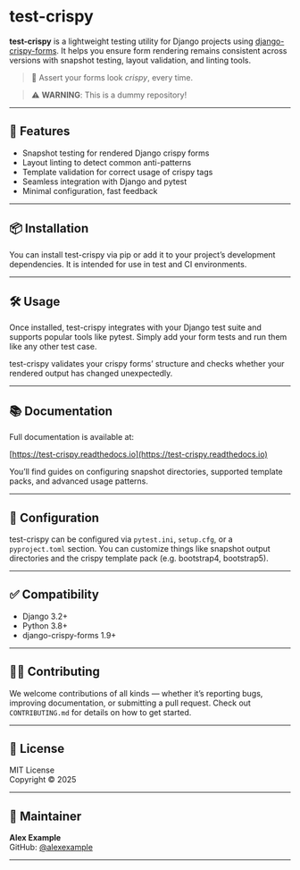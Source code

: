 # test-crispy

**test-crispy** is a lightweight testing utility for Django projects using [django-crispy-forms](https://django-crispy-forms.readthedocs.io/). It helps you ensure form rendering remains consistent across versions with snapshot testing, layout validation, and linting tools.

> 🧪 Assert your forms look *crispy*, every time.

> ⚠ **WARNING**: This is a dummy repository!

---

## 🚀 Features

- Snapshot testing for rendered Django crispy forms
- Layout linting to detect common anti-patterns
- Template validation for correct usage of crispy tags
- Seamless integration with Django and pytest
- Minimal configuration, fast feedback

---

## 📦 Installation

You can install test-crispy via pip or add it to your project’s development dependencies. It is intended for use in test and CI environments.

---

## 🛠️ Usage

Once installed, test-crispy integrates with your Django test suite and supports popular tools like pytest. Simply add your form tests and run them like any other test case.

test-crispy validates your crispy forms’ structure and checks whether your rendered output has changed unexpectedly.

---

## 📚 Documentation

Full documentation is available at:

[https://test-crispy.readthedocs.io](https://test-crispy.readthedocs.io)

You’ll find guides on configuring snapshot directories, supported template packs, and advanced usage patterns.

---

## 🔧 Configuration

test-crispy can be configured via `pytest.ini`, `setup.cfg`, or a `pyproject.toml` section. You can customize things like snapshot output directories and the crispy template pack (e.g. bootstrap4, bootstrap5).

---

## ✅ Compatibility

- Django 3.2+
- Python 3.8+
- django-crispy-forms 1.9+

---

## 🧑‍💻 Contributing

We welcome contributions of all kinds — whether it’s reporting bugs, improving documentation, or submitting a pull request. Check out `CONTRIBUTING.md` for details on how to get started.

---

## 📄 License

MIT License  
Copyright © 2025

---

## 👤 Maintainer

**Alex Example**  
GitHub: [@alexexample](https://github.com/alexexample)

---

